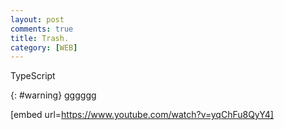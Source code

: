```yaml
---
layout: post
comments: true
title: Trash.
category: [WEB]
---
```


TypeScript

{: #warning}
gggggg

[embed url=https://www.youtube.com/watch?v=yqChFu8QyY4]
